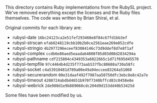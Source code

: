 This directory contains Ruby implementations from the RubySL project. We've
removed everything except the licenses and the Ruby files themselves. The code
was written by Brian Shirai, et al.

Original commits for each library are:

* rubysl-date `16bc24123ca2e51fef293460e8f84c67fd1bb3ef`
* rubysl-strscan `efab0248119cbb10b2b0ce2561eae269e052cdfe`
* rubysl-stringio `4b2977296eceef83084146c73d9ddef8d7e8f1af`
* rubysl-complex `ccdb6e86aed5eaada64808f85d03d08d2834294a`
* rubysl-pathname `cdf215804c4349353a60226b5c1d71f695d45570`
* rubysl-tempfile `97c4464b4d235f773aab537fbc80608a730a58fc`
* rubysl-socket `c4a53910481d789a00e49a94eccee83264a51060`
* rubysl-securerandom `00e31daaf492f7987aa50750dfc3ebc8e8c42a7e`
* rubysl-timeout `4208724abdbd4651b970f7340bffcd83c0458e8e`
* rubysl-webrick `2de980d1e9b889060cdc204d9d153dd40b53425d`

Some files have been modified by us.
